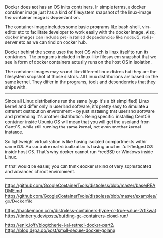 Docker does not has an OS in its containers. In simple terms, a docker container image just has a kind of filesystem snapshot of the linux-image the container image is dependent on.

The container-image includes some basic programs like bash-shell, vim-editor etc to facilitate developer to work easily with the docker image. Also, docker images can include pre-installed dependencies like nodeJS, redis-server etc as we can find on docker hub.

Docker behind the scene uses the host OS which is linux itself to run its containers. The programs included in linux-like filesystem snapshot that we see in form of docker containers actually runs on the host OS in isolation.

The container-images may sound like different linux distros but they are the filesystem snapshot of those distros. All Linux distributions are based on the same kernel. They differ in the programs, tools and dependencies that they ships with.

---

Since all Linux distributions run the same (yup, it's a bit simplified) Linux kernel and differ only in userland software, it's pretty easy to simulate a different distribution environment - by just installing that userland software and pretending it's another distribution. Being specific, installing CentOS container inside Ubuntu OS will mean that you will get the userland from CentOS, while still running the same kernel, not even another kernel instance.

So lightweight virtualization is like having isolated compartments within same OS. Au contraire real virtualization is having another full-fledged OS inside host OS. That's why docker cannot run FreeBSD or Windows inside Linux.

If that would be easier, you can think docker is kind of very sophisticated and advanced chroot environment.

---

https://github.com/GoogleContainerTools/distroless/blob/master/base/README.md
https://github.com/GoogleContainerTools/distroless/blob/master/examples/go/Dockerfile

https://hackernoon.com/distroless-containers-hype-or-true-value-2rfl3wat
https://timberry.dev/posts/building-go-containers-cloud-run/

https://enix.io/fr/blog/cherie-j-ai-retreci-docker-part2/
https://blog.depa.do/post/small-secure-docker-golang
